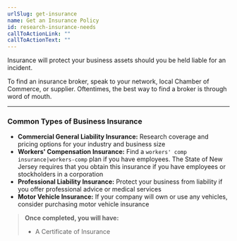 ```yaml
---
urlSlug: get-insurance
name: Get an Insurance Policy
id: research-insurance-needs
callToActionLink: ""
callToActionText: ""
---
```

Insurance will protect your business assets should you be held liable for an incident. 

To find an insurance broker, speak to your network, local Chamber of Commerce, or supplier. Oftentimes, the best way to find a broker is through word of mouth.

---
### Common Types of Business Insurance

* **Commercial General Liability Insurance:** Research coverage and pricing options for your industry and business size
* **Workers' Compensation Insurance:** Find a `workers' comp insurance|workers-comp` plan if you have employees. The State of New Jersey requires that you obtain this insurance if you have employees or stockholders in a corporation
* **Professional Liability Insurance:** Protect your business from liability if you offer professional advice or medical services
* **Motor Vehicle Insurance:** If your company will own or use any vehicles, consider purchasing motor vehicle insurance

>**Once completed, you will have:**
>
>- A Certificate of Insurance